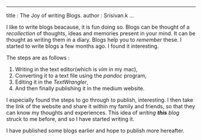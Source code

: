 
---
title : The Joy of writing Blogs.
author : Srisivan.k
...

I like to write blogs beacause, it is fun doing so. Blogs can be thought of a
_recollection_ of thoughts, ideas and memories present in your mind. It can be
thought as writing them in a diary. Blogs help you to _remember_ these. I
started to write blogs a few months ago. I found it interesting. 

The steps are as follows :

1. Writing in the text editor(which is _vim_ in my mac), 
2. Converting it to a text file using the _pandoc_ program, 
3. Editing it in the _TextWrangler_,
4. And then finally publishing it in the medium website.

I especially found the steps to go through to publish, interesting.
I then take the link of the website and share it within my family and friends,
so that they can know my thoughts and experiences. This idea of _writing
**this** blog_ struck to me before, and so I have started writing it. 

I have published some blogs earlier and hope to publish more hereafter. 

